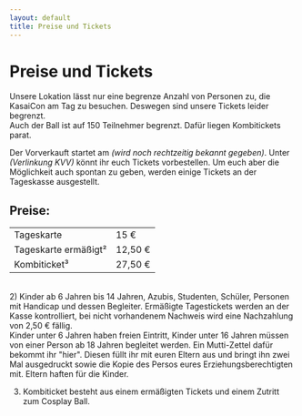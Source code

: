 ```yaml
---
layout: default
title: Preise und Tickets
---
```


# Preise und Tickets

Unsere Lokation lässt nur eine begrenze Anzahl von Personen zu, die KasaiCon am Tag zu besuchen. 
Deswegen sind unsere Tickets leider begrenzt. <br>
Auch der Ball ist auf 150 Teilnehmer begrenzt. 
Dafür liegen Kombitickets parat. 

Der Vorverkauft startet am *(wird noch rechtzeitig bekannt gegeben)*. 
Unter *(Verlinkung KVV)* könnt ihr euch Tickets vorbestellen. 
Um euch aber die Möglichkeit auch spontan zu geben, werden einige Tickets an der Tageskasse ausgestellt. 

## Preise: 

<div class="row row-cols-auto"><div class="col"><table class="table table-bordered"><tbody>
<tr><td> Tageskarte           </td> <td> 15 € </td></tr>
<tr><td> Tageskarte ermäßigt² </td> <td> 12,50 € </td></tr>
<tr><td> Kombiticket³         </td> <td> 27,50 € </td></tr>
</tbody></table></div></div>

<br>
2) Kinder ab 6 Jahren bis 14 Jahren, Azubis, Studenten, Schüler, Personen mit Handicap und dessen Begleiter. Ermäßigte Tagestickets werden an der Kasse kontrolliert, bei nicht vorhandenem Nachweis wird eine Nachzahlung von 2,50 € fällig. <br>
Kinder unter 6 Jahren haben freien Eintritt, Kinder unter 16 Jahren müssen von einer Person ab 18 Jahren begleitet werden. Ein Mutti-Zettel dafür bekommt ihr "hier". Diesen füllt ihr mit euren Eltern aus und bringt ihn zwei Mal ausgedruckt sowie die Kopie des Persos eures Erziehungsberechtigten mit. Eltern haften für die Kinder.

3) Kombiticket besteht aus einem ermäßigten Tickets und einem Zutritt zum Cosplay Ball.
